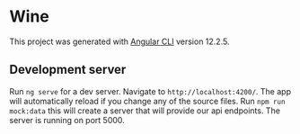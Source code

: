 # Wine

This project was generated with [Angular CLI](https://github.com/angular/angular-cli) version 12.2.5.

## Development server

Run `ng serve` for a dev server. Navigate to `http://localhost:4200/`. The app will automatically reload if you change any of the source files.
Run `npm run mock:data` this will create a server that will provide our api endpoints. The server is running on port 5000. 
